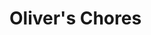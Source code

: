 <!DOCTYPE html>
<html lang="en">
<head>
    <meta charset="UTF-8">
    <title>Oliver's Chores</title>
</head>
<body>
  <h1>Oliver's Chores</h1>
</body>
</html>
